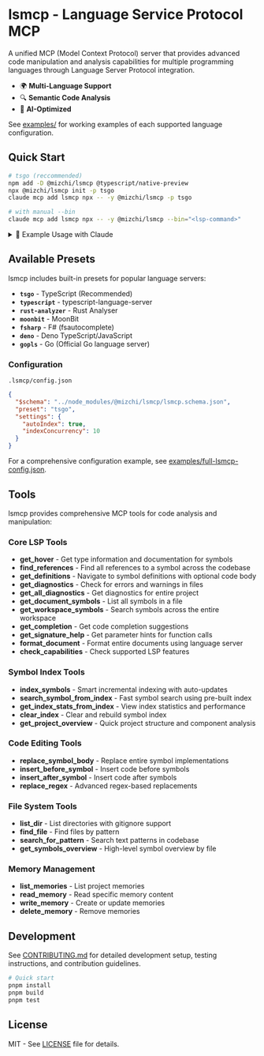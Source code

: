 # lsmcp - Language Service Protocol MCP

A unified MCP (Model Context Protocol) server that provides advanced code manipulation and analysis capabilities for multiple programming languages through Language Server Protocol integration.

- 🌍 **Multi-Language Support**
- 🔍 **Semantic Code Analysis**
- 🤖 **AI-Optimized**

See [examples/](examples/) for working examples of each supported language configuration.

## Quick Start

```bash
# tsgo (reccommended)
npm add -D @mizchi/lsmcp @typescript/native-preview
npx @mizchi/lsmcp init -p tsgo
claude mcp add lsmcp npx -- -y @mizchi/lsmcp -p tsgo

# with manual --bin
claude mcp add lsmcp npx -- -y @mizchi/lsmcp --bin="<lsp-command>"
```

<details>
<summary>📖 Example Usage with Claude</summary>

## CRITICAL: PRIORITIZE LSMCP TOOLS FOR CODE ANALYSIS

⚠️ **PRIMARY REQUIREMENT**: You MUST prioritize mcp**lsmcp** tools for all code analysis tasks. Standard tools should only be used as a last resort when LSMCP tools cannot accomplish the task.

**YOUR APPROACH SHOULD BE:**

1. ✅ Always try mcp**lsmcp** tools FIRST
2. ✅ Use `mcp__lsmcp__search_symbol_from_index` as primary search method
3. ⚠️ Only use Read/Grep/Glob/LS when LSMCP tools are insufficient

### 🚨 TOOL USAGE PRIORITY

**PRIMARY TOOLS (USE THESE FIRST):**

- ✅ `mcp__lsmcp__get_project_overview` - Quick project analysis and structure overview
- ✅ `mcp__lsmcp__search_symbol_from_index` - Primary tool for symbol searches (auto-creates index if needed)
- ✅ `mcp__lsmcp__get_definitions` - Navigate to symbol definitions. Use `include_body: true` to get code.
- ✅ `mcp__lsmcp__find_references` - Find all references to a symbol
- ✅ `mcp__lsmcp__get_hover` - Get type information and documentation
- ✅ `mcp__lsmcp__get_diagnostics` - Check for errors and warnings
- ✅ `mcp__lsmcp__get_document_symbols` - Get all symbols in a file
- ✅ `mcp__lsmcp__list_dir` - Explore directory structure
- ✅ `mcp__lsmcp__find_file` - Locate specific files
- ✅ `mcp__lsmcp__search_for_pattern` - Search for text patterns
- ✅ `mcp__lsmcp__get_index_stats_from_index` - View index statistics
- ✅ `mcp__lsmcp__index_files` - Manually index files (optional)
- ✅ `mcp__lsmcp__clear_index` - Clear and rebuild index (optional)

### WORKFLOW

1. **START WITH PROJECT OVERVIEW**

   ```
   mcp__lsmcp__get_project_overview
   ```

   Get a quick understanding of:

   - Project structure and type
   - Key components (interfaces, functions, classes)
   - Statistics and dependencies
   - Directory organization

2. **SEARCH FOR SPECIFIC SYMBOLS**

   ```
   mcp__lsmcp__search_symbol_from_index
   ```

   The tool automatically:

   - Creates index if it doesn't exist
   - Updates index with incremental changes
   - Performs your search

3. **CODE EXPLORATION**

   - Search symbols: `mcp__lsmcp__search_symbol_from_index`
   - List directories: `mcp__lsmcp__list_dir`
   - Find files: `mcp__lsmcp__find_file`
   - Get file symbols: `mcp__lsmcp__get_document_symbols`

4. **CODE ANALYSIS**
   - Find definitions: `mcp__lsmcp__get_definitions`
   - Find references: `mcp__lsmcp__find_references`
   - Get type info: `mcp__lsmcp__get_hover`
   - Check errors: `mcp__lsmcp__get_diagnostics`

**FALLBACK TOOLS (USE ONLY WHEN NECESSARY):**

- ⚠️ `Read` - Only when you need to see non-code files or LSMCP tools fail
- ⚠️ `Grep` - Only for quick searches when LSMCP search is insufficient
- ⚠️ `Glob` - Only when LSMCP file finding doesn't work
- ⚠️ `LS` - Only for basic directory listing when LSMCP fails
- ⚠️ `Bash` commands - Only for non-code operations or troubleshooting

### WHEN TO USE FALLBACK TOOLS

Use standard tools ONLY in these situations:

1. **Non-code files**: README, documentation, configuration files
2. **LSMCP tool failures**: When LSMCP tools return errors or no results
3. **Debugging**: When troubleshooting why LSMCP tools aren't working
4. **Special file formats**: Files that LSMCP doesn't support
5. **Quick verification**: Double-checking LSMCP results when needed

## Memory System

You have access to project memories stored in `.lsmcp/memories/`. Use these tools:

- `list_memories` - List available memory files
- `read_memory` - Read specific memory content
- `write_memory` - Create or update memories

Memories contain important project context, conventions, and guidelines that help maintain consistency.

The context and modes of operation are described below. From them you can infer how to interact with your user
and which tasks and kinds of interactions are expected of you.

</details>

## Available Presets

lsmcp includes built-in presets for popular language servers:

- **`tsgo`** - TypeScript (Recommended)
- **`typescript`** - typescript-language-server
- **`rust-analyzer`** - Rust Analyser
- **`moonbit`** - MoonBit
- **`fsharp`** - F# (fsautocomplete)
- **`deno`** - Deno TypeScript/JavaScript
- **`gopls`** - Go (Official Go language server)

### Configuration

`.lsmcp/config.json`

```json
{
  "$schema": "../node_modules/@mizchi/lsmcp/lsmcp.schema.json",
  "preset": "tsgo",
  "settings": {
    "autoIndex": true,
    "indexConcurrency": 10
  }
}
```

For a comprehensive configuration example, see [examples/full-lsmcp-config.json](examples/full-lsmcp-config.json).

## Tools

lsmcp provides comprehensive MCP tools for code analysis and manipulation:

### Core LSP Tools

- **get_hover** - Get type information and documentation for symbols
- **find_references** - Find all references to a symbol across the codebase
- **get_definitions** - Navigate to symbol definitions with optional code body
- **get_diagnostics** - Check for errors and warnings in files
- **get_all_diagnostics** - Get diagnostics for entire project
- **get_document_symbols** - List all symbols in a file
- **get_workspace_symbols** - Search symbols across the entire workspace
- **get_completion** - Get code completion suggestions
- **get_signature_help** - Get parameter hints for function calls
- **format_document** - Format entire documents using language server
- **check_capabilities** - Check supported LSP features

### Symbol Index Tools

- **index_symbols** - Smart incremental indexing with auto-updates
- **search_symbol_from_index** - Fast symbol search using pre-built index
- **get_index_stats_from_index** - View index statistics and performance
- **clear_index** - Clear and rebuild symbol index
- **get_project_overview** - Quick project structure and component analysis

### Code Editing Tools

- **replace_symbol_body** - Replace entire symbol implementations
- **insert_before_symbol** - Insert code before symbols
- **insert_after_symbol** - Insert code after symbols
- **replace_regex** - Advanced regex-based replacements

### File System Tools

- **list_dir** - List directories with gitignore support
- **find_file** - Find files by pattern
- **search_for_pattern** - Search text patterns in codebase
- **get_symbols_overview** - High-level symbol overview by file

### Memory Management

- **list_memories** - List project memories
- **read_memory** - Read specific memory content
- **write_memory** - Create or update memories
- **delete_memory** - Remove memories

## Development

See [CONTRIBUTING.md](CONTRIBUTING.md) for detailed development setup, testing instructions, and contribution guidelines.

```bash
# Quick start
pnpm install
pnpm build
pnpm test
```

## License

MIT - See [LICENSE](LICENSE) file for details.

